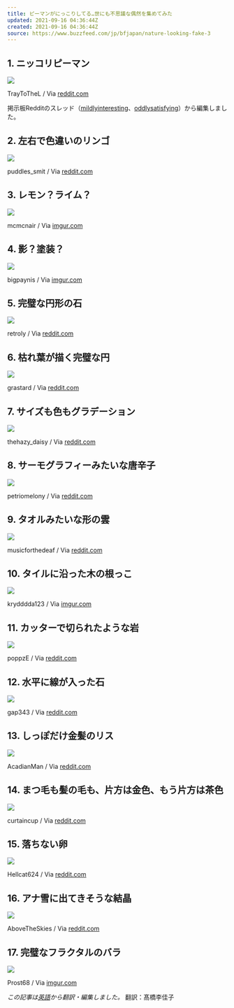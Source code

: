 ```yaml
---
title: ピーマンがにっこりしてる…世にも不思議な偶然を集めてみた
updated: 2021-09-16 04:36:44Z
created: 2021-09-16 04:36:44Z
source: https://www.buzzfeed.com/jp/bfjapan/nature-looking-fake-3
---
```


##   1.  ニッコリピーマン

 ![](https://img.buzzfeed.com/buzzfeed-static/static/2018-08/12/17/asset/buzzfeed-prod-web-06/sub-buzz-29432-1534110368-1.jpg?crop=640%3A588%3B0%2C282&downsize=700%3A%2A&output-quality=auto&output-format=auto)

  TrayToTheL / Via [reddit.com](https://www.reddit.com/r/mildlyinteresting/comments/96q9kt/my_wife_found_a_smiling_pepper_while_making_dinner/)

掲示板Redditのスレッド（[mildlyinteresting](https://www.reddit.com/r/mildlyinteresting/)、[oddlysatisfying](https://www.reddit.com/r/oddlysatisfying/)）から編集しました。

##   2.  左右で色違いのリンゴ

 ![](https://img.buzzfeed.com/buzzfeed-static/static/2020-05/12/0/asset/935d8b7125b3/sub-buzz-12689-1589242154-7.jpg?crop=484%3A497%3B92%2C217&downsize=700%3A%2A&output-quality=auto&output-format=auto)

  puddles_smit / Via [reddit.com](https://www.reddit.com/r/mildlyinteresting/comments/ghf8mt/this_half_half_apple/)

##   3.  レモン？ライム？

 ![](https://img.buzzfeed.com/buzzfeed-static/static/2018-08/12/17/asset/buzzfeed-prod-web-05/sub-buzz-17636-1534109247-14.jpg?downsize=700%3A%2A&output-quality=auto&output-format=auto)

  mcmcnair / Via [imgur.com](https://imgur.com/gallery/vKEwIYg)

##   4.  影？塗装？

 ![](https://img.buzzfeed.com/buzzfeed-static/static/2018-08/12/17/asset/buzzfeed-prod-web-06/sub-buzz-29155-1534110055-1.jpg)

  bigpaynis / Via [imgur.com](https://imgur.com/1YsAqEG)

##   5.  完璧な円形の石

 ![](https://img.buzzfeed.com/buzzfeed-static/static/2018-08/12/17/asset/buzzfeed-prod-web-04/sub-buzz-3216-1534108038-1.jpg?crop=1456:1674;0,267)

  retroly / Via [reddit.com](https://www.reddit.com/r/oddlysatisfying/comments/96qlt0/this_satisfying_pebble_i_found_at_the_beach/)

##   6.  枯れ葉が描く完璧な円

 ![](https://img.buzzfeed.com/buzzfeed-static/static/2018-08/12/17/asset/buzzfeed-prod-web-06/sub-buzz-28562-1534109772-2.jpg)

  grastard / Via [reddit.com](https://www.reddit.com/r/mildlyinteresting/comments/58y62h/this_almost_perfect_circle_formed_by_dead_grass/)

##   7.  サイズも色もグラデーション

 ![](https://img.buzzfeed.com/buzzfeed-static/static/2018-08/12/17/asset/buzzfeed-prod-web-01/sub-buzz-27294-1534108372-1.jpg)

  thehazy_daisy / Via [reddit.com](https://www.reddit.com/r/oddlysatisfying/comments/96jgmj/these_cherry_tomatoes_rippened_in_a_perfect/)

##   8.  サーモグラフィーみたいな唐辛子

 ![](https://img.buzzfeed.com/buzzfeed-static/static/2018-08/12/17/asset/buzzfeed-prod-web-02/sub-buzz-28659-1534108806-1.jpg?crop=510:576;72,237)

  petriomelony / Via [reddit.com](https://www.reddit.com/r/pics/comments/4r2ryb/found_this_chili_with_a_perfect_mild_to_hot/)

##   9.  タオルみたいな形の雲

 ![](https://img.buzzfeed.com/buzzfeed-static/static/2018-08/12/17/asset/buzzfeed-prod-web-04/sub-buzz-4033-1534108883-1.jpg?crop=640:677;0,461)

  musicforthedeaf / Via [reddit.com](https://www.reddit.com/r/pics/comments/3xlcow/square_cloud/)

##   10.  タイルに沿った木の根っこ

 ![](https://img.buzzfeed.com/buzzfeed-static/static/2018-08/12/17/asset/buzzfeed-prod-web-05/sub-buzz-16896-1534108708-5.jpg?crop=600:841;0,224)

  krydddda123 / Via [imgur.com](https://imgur.com/gallery/4wCVa7p)

##   11.  カッターで切られたような岩

 ![](https://img.buzzfeed.com/buzzfeed-static/static/2018-08/12/17/asset/buzzfeed-prod-web-05/sub-buzz-17915-1534109355-5.jpg)

  poppzE / Via [reddit.com](https://www.reddit.com/r/pics/comments/2faoi1/oddly_satisfying/)

##   12.  水平に線が入った石

 ![](https://img.buzzfeed.com/buzzfeed-static/static/2018-08/17/15/asset/buzzfeed-prod-web-03/sub-buzz-21845-1534534076-9.jpg)

  gap343 / Via [reddit.com](https://www.reddit.com/r/mildlyinteresting/comments/97ur4p/this_quartz_line_separating_two_parts_of_the_same/)

##   13.  しっぽだけ金髪のリス

 ![](https://img.buzzfeed.com/buzzfeed-static/static/2020-05/12/0/asset/3c045d230401/sub-buzz-12764-1589242253-1.jpg?crop=804:881;636,723)

  AcadianMan / Via [reddit.com](https://www.reddit.com/r/mildlyinteresting/comments/gh4bkv/squirrel_with_a_blonde_tail/)

##   14.  まつ毛も髪の毛も、片方は金色、もう片方は茶色

 ![](https://img.buzzfeed.com/buzzfeed-static/static/2020-05/12/0/asset/7cb8aad1d309/sub-buzz-12876-1589242657-7.jpg)

  curtaincup / Via [reddit.com](https://www.reddit.com/r/mildlyinteresting/comments/g6jdo2/my_hair_and_eyelashes_are_naturally_split_into/)

##   15.  落ちない卵

 ![](https://img.buzzfeed.com/buzzfeed-static/static/2018-08/12/17/asset/buzzfeed-prod-web-01/sub-buzz-27966-1534109184-8.jpg)

  Hellcat624 / Via [reddit.com](https://www.reddit.com/r/mildlyinteresting/comments/4bndxz/i_cracked_this_egg_but_the_yolk_sac_remained/)

##   16.  アナ雪に出てきそうな結晶

 ![](https://img.buzzfeed.com/buzzfeed-static/static/2018-08/12/17/asset/buzzfeed-prod-web-05/sub-buzz-17264-1534108971-1.jpg?crop=561:464;317,43)

  AboveTheSkies / Via [reddit.com](https://www.reddit.com/r/mildlyinteresting/comments/3ymsnr/a_perfect_snowflake_landed_on_me/)

##   17.  完璧なフラクタルのバラ

 ![](https://img.buzzfeed.com/buzzfeed-static/static/2018-08/12/17/asset/buzzfeed-prod-web-05/sub-buzz-17102-1534108510-1.jpg?crop=1056:1090;397,0)

  Prost68 / Via [imgur.com](https://imgur.com/gallery/2wwWa48)

*この記事は[英語](https://www.buzzfeed.com/crystalro/nature-looking-fake-2)から翻訳・編集しました。* 翻訳：髙橋李佳子